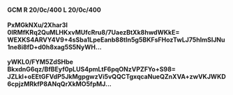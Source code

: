 #### GCM R 20/0c/400 L 20/0c/400
**PxMGkNXu/2Xhar3I**<br/>**0lRMfKRq2QuMLHKxvMUfcRru8/7UaezBtXk8hwdWKkE=**<br/>**WEXKS4ARVY4V9+4sSba1LpeEanb88tIn5g5BKFsFHozTwLJ75hlmSIJNu1ne8i8fD+d0h8xag5S5NyWH...**<br/><br/>
**yWKL0/FYM5ZdSHbe**<br/>**BkxdnG6qz/BfBEyf0pLUS4pmLtF6pqONzVPZFYo+S98=**<br/>**JZLkl+oEEtGFVdP5JkMgpgwzVi5vQQCTgxqcaNueQZnXVA+zwVKJWKD6cpjzMRkfP8ANqQrXkMO5fpMJ...**